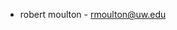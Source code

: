 - robert moulton - <rmoulton@uw.edu>

<!---
rmoultonuw/rmoultonuw is a ✨ special ✨ repository because its `README.md` (this file) appears on your GitHub profile.
You can click the Preview link to take a look at your changes.
--->
